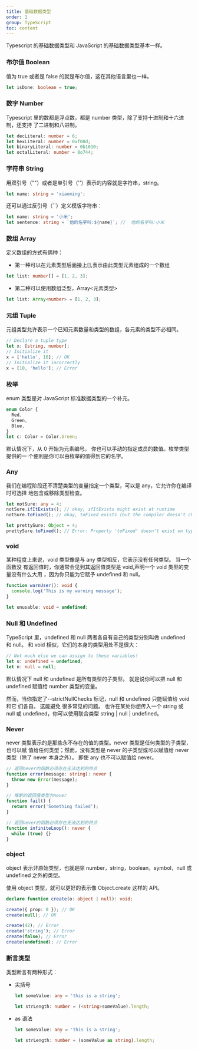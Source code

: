 ```yaml
---
title: 基础数据类型
order: 1
group: TypeScript
toc: content
---
```


Typescript 的基础数据类型和 JavaScript 的基础数据类型基本一样。

### 布尔值 Boolean

值为 true 或者是 false 的就是布尔值，这在其他语言里也一样。

```ts
let isDone: boolean = true;
```

### 数字 Number

Typescript 里的数都是浮点数，都是 number 类型，除了支持十进制和十六进制，还支持
了二进制和八进制。

```ts
let decLiteral: number = 6;
let hexLiteral: number = 0xf00d;
let binaryLiteral: number = 0b1010;
let octalLiteral: number = 0o744;
```

### 字符串 String

用双引号（""）或者是单引号（''）表示的内容就是字符串，string。

```ts
let name: string = 'xiaoming';
```

还可以通过反引号（``）定义模版字符串：

```ts
let name: string = '小米';
let sentence: string = `他的名字叫:${name}`; //  他的名字叫:小米
```

### 数组 Array

定义数组的方式有俩种：

- 第一种可以在元素类型后面接上[],表示由此类型元素组成的一个数组

```ts
let list: number[] = [1, 2, 3];
```

- 第二种可以使用数组泛型，Array<元素类型>

```ts
let list: Array<number> = [1, 2, 3];
```

### 元组 Tuple

元组类型允许表示一个已知元素数量和类型的数组，各元素的类型不必相同。

```ts
// Declare a tuple type
let x: [string, number];
// Initialize it
x = ['hello', 10]; // OK
// Initialize it incorrectly
x = [10, 'hello']; // Error
```

### 枚举

enum 类型是对 JavaScript 标准数据类型的一个补充。

```ts
enum Color {
  Red,
  Green,
  Blue,
}
let c: Color = Color.Green;
```

默认情况下，从 0 开始为元素编号。 你也可以手动的指定成员的数值。枚举类型提供的一
个便利是你可以由枚举的值得到它的名字。

### Any

我们在编程阶段还不清楚类型的变量指定一个类型，可以是 any，它允许你在编译时可选择
地包含或移除类型检查。

```ts
let notSure: any = 4;
notSure.ifItExists(); // okay, ifItExists might exist at runtime
notSure.toFixed(); // okay, toFixed exists (but the compiler doesn't check)

let prettySure: Object = 4;
prettySure.toFixed(); // Error: Property 'toFixed' doesn't exist on type 'Object'.
```

### void

某种程度上来说，void 类型像是与 any 类型相反，它表示没有任何类型。 当一个函数没
有返回值时，你通常会见到其返回值类型是 void,声明一个 void 类型的变量没有什么大用
，因为你只能为它赋予 undefined 和 null。

```ts
function warnUser(): void {
  console.log('This is my warning message');
}

let unusable: void = undefined;
```

### Null 和 Undefined

TypeScript 里，undefined 和 null 两者各自有自己的类型分别叫做 undefined 和
null。 和 void 相似，它们的本身的类型用处不是很大：

```ts
// Not much else we can assign to these variables!
let u: undefined = undefined;
let n: null = null;
```

默认情况下 null 和 undefined 是所有类型的子类型。 就是说你可以把 null 和
undefined 赋值给 number 类型的变量。

然而，当你指定了--strictNullChecks 标记，null 和 undefined 只能赋值给 void 和它
们各自。 这能避免 很多常见的问题。 也许在某处你想传入一个 string 或 null 或
undefined，你可以使用联合类型 string | null | undefined。

### Never

never 类型表示的是那些永不存在的值的类型。never 类型是任何类型的子类型，也可以赋
值给任何类型；然而，没有类型是 never 的子类型或可以赋值给 never 类型（除了 never
本身之外）。 即使 any 也不可以赋值给 never。

```ts
// 返回never的函数必须存在无法达到的终点
function error(message: string): never {
  throw new Error(message);
}

// 推断的返回值类型为never
function fail() {
  return error('Something failed');
}

// 返回never的函数必须存在无法达到的终点
function infiniteLoop(): never {
  while (true) {}
}
```

### object

object 表示非原始类型，也就是除 number，string，boolean，symbol，null 或
undefined 之外的类型。

使用 object 类型，就可以更好的表示像 Object.create 这样的 API。

```ts
declare function create(o: object | null): void;

create({ prop: 0 }); // OK
create(null); // OK

create(42); // Error
create('string'); // Error
create(false); // Error
create(undefined); // Error
```

### 断言类型

类型断言有两种形式：

- 尖括号

  ```ts
  let someValue: any = 'this is a string';

  let strLength: number = (<string>someValue).length;
  ```

- as 语法

  ```ts
  let someValue: any = 'this is a string';

  let strLength: number = (someValue as string).length;
  ```
